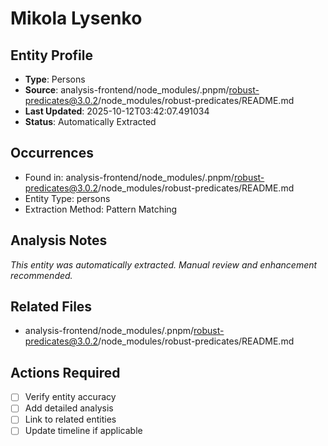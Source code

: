 # Mikola Lysenko

## Entity Profile
- **Type**: Persons
- **Source**: analysis-frontend/node_modules/.pnpm/robust-predicates@3.0.2/node_modules/robust-predicates/README.md
- **Last Updated**: 2025-10-12T03:42:07.491034
- **Status**: Automatically Extracted

## Occurrences
- Found in: analysis-frontend/node_modules/.pnpm/robust-predicates@3.0.2/node_modules/robust-predicates/README.md
- Entity Type: persons
- Extraction Method: Pattern Matching

## Analysis Notes
*This entity was automatically extracted. Manual review and enhancement recommended.*

## Related Files
- analysis-frontend/node_modules/.pnpm/robust-predicates@3.0.2/node_modules/robust-predicates/README.md

## Actions Required
- [ ] Verify entity accuracy
- [ ] Add detailed analysis
- [ ] Link to related entities
- [ ] Update timeline if applicable
